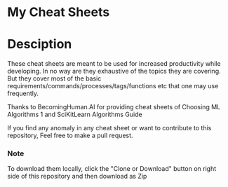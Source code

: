 # My Cheat Sheets #
# Desciption
These cheat sheets are meant to be used for increased productivity while developing. In no way are they exhaustive of the topics they are covering.
But they cover most of the basic requirements/commands/processes/tags/functions etc that one may use frequently.

Thanks to BecomingHuman.AI for providing cheat sheets of Choosing ML Algorithms 1 and SciKitLearn Algorithms Guide

If you find any anomaly in any cheat sheet or want to contribute to this repository, Feel free to make a pull request.

### Note
To download them locally, click the "Clone or Download" button on right side of this repository and then download as Zip
